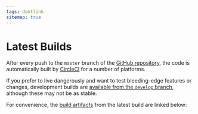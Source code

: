 ```yaml
---
tags: dontlink
sitemap: true
---
```


# Latest Builds

After every push to the `master` branch of the [GitHub repository](https://github.com/yggdrasil-network/yggdrasil-go), the code is automatically built by [CircleCI](https://circleci.com/gh/yggdrasil-network/yggdrasil-go) for a number of platforms.

If you prefer to live dangerously and want to test bleeding-edge features or changes, development builds are [available from the `develop` branch](builds-develop.md), although these may not be as stable.

For convenience, the [build artifacts](https://circleci.com/api/v1.1/project/github/yggdrasil-network/yggdrasil-go/latest/artifacts?branch=master&filter=successful) from the latest build are linked below:

<p id="buildArtifactLinks"></p>

<!-- TODO sort these to a useful order of some kind -->
<script type="text/javascript">
let url = 'https://circleci.com/api/v1.1/project/github/yggdrasil-network/yggdrasil-go/latest/artifacts?branch=master&filter=successful';

fetch(url)
.then(function(res) {
  return res.json();
}).then(function (bins) {
  var links = document.createElement('p')
  for (var idx in bins) {
    var bin = bins[idx]
    var link = document.createElement('a');
    link.appendChild(document.createTextNode(bin.path));
    link.title = bin.path;
    link.href = bin.url;
    links.appendChild(link);
    links.appendChild(document.createElement('br'));
  }
  document.getElementById("buildArtifactLinks").appendChild(links)
})
.catch(err => { throw err });
</script>
